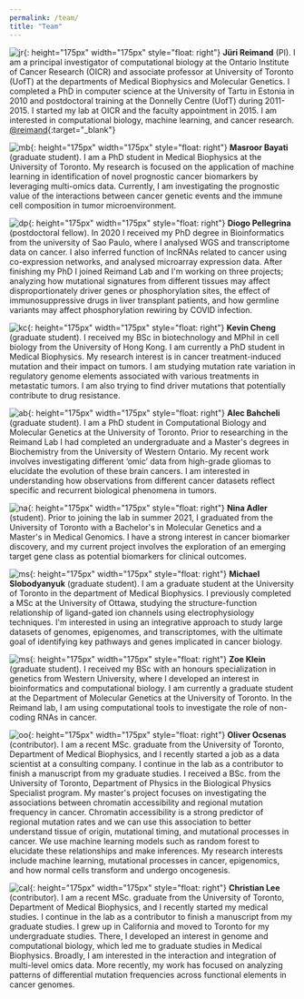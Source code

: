 ```yaml
---
permalink: /team/
title: "Team"
---
```


![jr](/assets/images/juri.png){: height="175px" width="175px" style="float: right"}
**Jüri Reimand** (PI).
I am a principal investigator of computational biology at the Ontario Institute of Cancer Research (OICR) and associate professor at University of Toronto (UofT) at the departments of Medical Biophysics and Molecular Genetics. I completed a PhD in computer science at the University of Tartu in Estonia in 2010 and postdoctoral training at the Donnelly Centre (UofT) during 2011-2015. I started my lab at OICR and the faculty appointment in 2015. I am interested in computational biology, machine learning, and cancer research. 
[@reimand](https://twitter.com/reimand){:target="_blank"}


![mb](/assets/images/Masroor.jpg){: height="175px" width="175px" style="float: right"}
**Masroor Bayati** (graduate student).
I am a PhD student in Medical Biophysics at the University of Toronto. My research is focused on the application of machine learning in identification of novel prognostic cancer biomarkers by leveraging multi-omics data. Currently, I am investigating the prognostic value of the interactions between cancer genetic events and the immune cell composition in tumor microenvironment.


![dp](/assets/images/Diogo.png){: height="175px" width="175px" style="float: right"}
**Diogo Pellegrina** (postdoctoral fellow).
In 2020 I received my PhD degree in Bioinformatics from the university of Sao Paulo, where I analysed WGS and transcriptome data on cancer. I also  inferred function of lncRNAs related to cancer using co-expression networks, and analysed microarray expression data. After finishing my PhD I joined Reimand Lab and I'm working on three projects; analyzing how mutational signatures from different tissues may affect disproportionately driver genes or phosphorylation sites, the effect of immunosuppressive drugs in liver transplant patients, and how germline variants may affect phosphorylation rewiring by COVID infection.


![kc](/assets/images/Kevin.png){: height="175px" width="175px" style="float: right"}
**Kevin Cheng** (graduate student). 
I received my BSc in biotechnology and MPhil in cell biology from the University of Hong Kong. I am currently a PhD student in Medical Biophysics. My research interest is in cancer treatment-induced mutation and their impact on tumors. I am studying mutation rate variation in regulatory genome elements associated with various treatments in metastatic tumors. I am also trying to find driver mutations that potentially contribute to drug resistance.


![ab](/assets/images/Alec.png){: height="175px" width="175px" style="float: right"}
**Alec Bahcheli** (graduate student). 
I am a PhD student in Computational Biology and Molecular Genetics at the University of Toronto. Prior to researching in the Reimand Lab I had completed an undergraduate and a Master's degrees in Biochemistry from the University of Western Ontario. My recent work involves investigating different ‘omic’ data from high-grade gliomas to elucidate the evolution of these brain cancers. I am interested in understanding how observations from different cancer datasets reflect specific and recurrent biological phenomena in tumors.


![na](/assets/images/NA2.jpg){: height="175px" width="175px" style="float: right"}
**Nina Adler** (student). 
Prior to joining the lab in summer 2021, I graduated from the University of Toronto with a Bachelor's in Molecular Genetics and a Master's in Medical Genomics. I have a strong interest in cancer biomarker discovery, and my current project involves the exploration of an emerging target gene class as potential biomarkers for clinical outcomes.


![ms](/assets/images/Michael.png){: height="175px" width="175px" style="float: right"}
**Michael Slobodyanyuk** (graduate student). 
I am a graduate student at the University of Toronto in the department of Medical Biophysics. I previously completed a MSc at the University of Ottawa, studying the structure-function relationship of ligand-gated ion channels using electrophysiology techniques. I'm interested in using an integrative approach to study large datasets of genomes, epigenomes, and transcriptomes, with the ultimate goal of identifying key pathways and genes implicated in cancer biology.


![ms](/assets/images/Zoe.png){: height="175px" width="175px" style="float: right"}
**Zoe Klein** (graduate student). 
I received my BSc with an honours specialization in genetics from Western University, where I developed an interest in bioinformatics and computational biology. I am currently a graduate student at the Department of Molecular Genetics at the University of Toronto. In the Reimand lab, I am using computational tools to investigate the role of non-coding RNAs in cancer.


![oo](/assets/images/Oliver.png){: height="175px" width="175px" style="float: right"}
**Oliver Ocsenas** (contributor).
I am a recent MSc. graduate from the University of Toronto, Department of Medical Biophysics, and I recently started a job as a data scientist at a consulting company. I continue in the lab as a contributor to finish a manuscript from my graduate studies. I received a BSc. from the University of Toronto, Department of Physics in the Biological Physics Specialist program. My master's project focuses on investigating the associations between chromatin accessibility and regional mutation frequency in cancer. Chromatin accessibility is a strong predictor of regional mutation rates and we can use this association to better understand tissue of origin, mutational timing, and mutational processes in cancer. We use machine learning models such as random forest to elucidate these relationships and make inferences. My research interests include machine learning, mutational processes in cancer, epigenomics, and how normal cells transform and undergo oncogenesis. 


![cal](/assets/images/Christian.png){: height="175px" width="175px" style="float: right"}
**Christian Lee** (contributor).
I am a recent MSc. graduate from the University of Toronto, Department of Medical Biophysics, and I recently started my medical studies. I continue in the lab as a contributor to finish a manuscript from my graduate studies. I grew up in California and moved to Toronto for my undergraduate studies. There, I developed an interest in genome and computational biology, which led me to graduate studies in Medical Biophysics. Broadly, I am interested in the interaction and integration of multi-level omics data. More recently, my work has focused on analyzing patterns of differential mutation frequencies across functional elements in cancer genomes. 
